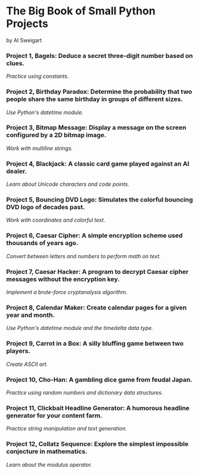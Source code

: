# The Big Book of Small Python Projects
by Al Sweigart

### **Project 1, Bagels:** Deduce a secret three-digit number based on clues.

_Practice using constants._

### **Project 2, Birthday Paradox:** Determine the probability that two people share the same birthday in groups of different sizes.

_Use Python's datetime module._

### **Project 3, Bitmap Message:** Display a message on the screen configured by a 2D bitmap image.

_Work with multiline strings._

### **Project 4, Blackjack:** A classic card game played against an AI dealer.

_Learn about Unicode characters and code points._

### **Project 5, Bouncing DVD Logo:** Simulates the colorful bouncing DVD logo of decades past.

_Work with coordinates and colorful text._

### **Project 6, Caesar Cipher:** A simple encryption scheme used thousands of years ago.

_Convert between letters and numbers to perform math on text._

### **Project 7, Caesar Hacker:** A program to decrypt Caesar cipher messages without the encryption key.

_Implement a brute-force cryptanalysis algorithm._

### **Project 8, Calendar Maker:** Create calendar pages for a given year and month.

_Use Python's datetime module and the timedelta data type._

### **Project 9, Carrot in a Box:** A silly bluffing game between two players.

_Create ASCII art._

### **Project 10, Cho-Han:** A gambling dice game from feudal Japan.

_Practice using random numbers and dictionary data structures._

### **Project 11, Clickbait Headline Generator:** A humorous headline generator for your content farm.

_Practice string manipulation and text generation._

### **Project 12, Collatz Sequence:** Explore the simplest impossible conjecture in mathematics.

_Learn about the modulus operator._